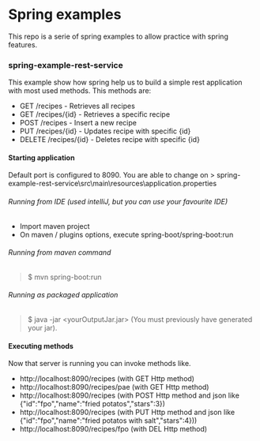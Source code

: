 # Spring examples
This repo is a serie of spring examples to allow practice with spring features.

### spring-example-rest-service
This example show how spring help us to build a simple rest application with most used methods.
This methods are:
* GET /recipes - Retrieves all recipes
* GET /recipes/{id} - Retrieves a specific recipe
* POST /recipes - Insert a new recipe
* PUT /recipes/{id} - Updates recipe with specific {id}
* DELETE /recipes/{id} - Deletes recipe with specific {id}

#### Starting application
Default port is configured to 8090. You are able to change on  > spring-example-rest-service\src\main\resources\application.properties

###### Running from IDE (used intelliJ, but you can use your favourite IDE)
* Import maven project
* On maven / plugins options, execute  spring-boot/spring-boot:run

###### Running from maven command
> $ mvn spring-boot:run

###### Running as packaged application 
> $ java -jar <yourOutputJar.jar> (You must previously have generated your jar).

#### Executing methods
Now that server is running you can invoke methods like.

* http://localhost:8090/recipes (with GET Http method)
* http://localhost:8090/recipes/pae (with GET Http method)
* http://localhost:8090/recipes (with POST Http method and json like {"id":"fpo","name":"fried potatos","stars":3})
* http://localhost:8090/recipes (with PUT Http method and json like {"id":"fpo","name":"fried potatos with salt","stars":4}))
* http://localhost:8090/recipes/fpo (with DEL Http method)